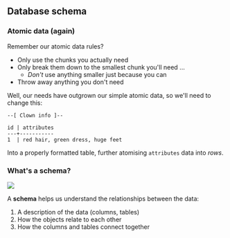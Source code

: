 ## Database schema



### Atomic data (again)

Remember our atomic data rules?

- Only use the chunks you actually need
- Only break them down to the smallest chunk you'll need ...
    - _Don't_ use anything smaller just because you can
- Throw away anything you don't need

Well, our needs have outgrown our simple atomic data, so we'll need to change this:

```text
--[ Clown info ]--

id | attributes
---+-----------
1  | red hair, green dress, huge feet
```

Into a properly formatted table, further atomising `attributes` data into _rows_.


### What's a schema?

![](./img/database-schema.jpg)

A **schema** helps us understand the relationships between the data:

1. A description of the data (columns, tables)
2. How the objects relate to each other
3. How the columns and tables connect together
